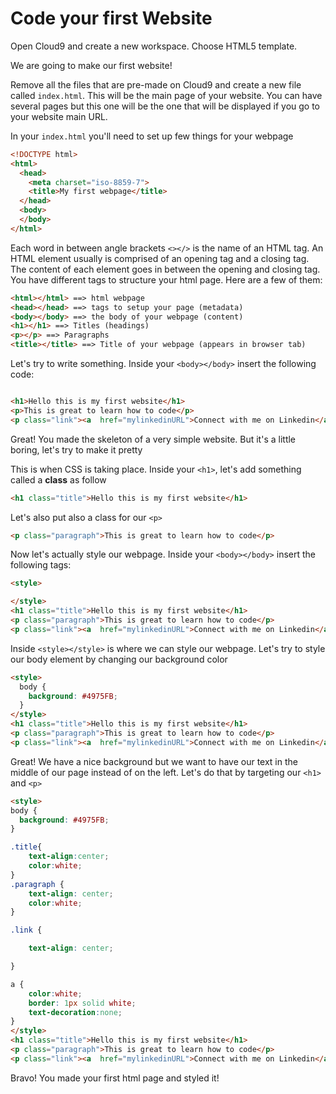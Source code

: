 # Code your first Website

Open Cloud9 and create a new workspace. Choose HTML5 template.

We are going to make our first website!

Remove all the files that are pre-made on Cloud9 and create a new file called `index.html`. This will be the main page of your website. You can have several pages but this one will be the one that will be displayed if you go to your website main URL.

In your `index.html` you'll need to set up few things for your webpage

```html
<!DOCTYPE html>
<html>
  <head>
    <meta charset="iso-8859-7">
    <title>My first webpage</title>
  </head>
  <body>
  </body>
</html>
```

Each word in between angle brackets `<></>` is the name of an HTML tag. An HTML element usually is comprised of an opening tag and a closing tag. The content of each element goes in between the opening and closing tag. You have different tags to structure your html page. Here are a few of them:

```html
<html></html> ==> html webpage
<head></head> ==> tags to setup your page (metadata)
<body></body> ==> the body of your webpage (content)
<h1></h1> ==> Titles (headings)
<p></p> ==> Paragraphs
<title></title> ==> Title of your webpage (appears in browser tab)
```
Let's try to write something. Inside your `<body></body>` insert the following code:

```html

<h1>Hello this is my first website</h1>
<p>This is great to learn how to code</p>
<p class="link"><a  href="mylinkedinURL">Connect with me on Linkedin</a></p>

```

Great! You made the skeleton of a very simple website. But it's a little boring, let's try to make it pretty

This is when CSS is taking place. Inside your `<h1>`, let's add something called a **class** as follow

```html
<h1 class="title">Hello this is my first website</h1>
```

Let's also put also a class for our `<p>`

```html
<p class="paragraph">This is great to learn how to code</p>
```

Now let's actually style our webpage. Inside your `<body></body>` insert the following tags:

```html
<style>

</style>
<h1 class="title">Hello this is my first website</h1>
<p class="paragraph">This is great to learn how to code</p>
<p class="link"><a  href="mylinkedinURL">Connect with me on Linkedin</a></p>

```

Inside `<style></style>` is where we can style our webpage. Let's try to style our body element by changing our background color

```html
<style>
  body {
    background: #4975FB;
  }
</style>
<h1 class="title">Hello this is my first website</h1>
<p class="paragraph">This is great to learn how to code</p>
<p class="link"><a  href="mylinkedinURL">Connect with me on Linkedin</a></p>
```

Great! We have a nice background but we want to have our text in the middle of our page instead of on the left. Let's do that by targeting our `<h1>` and `<p>`

```html
<style>
body {
  background: #4975FB;
}

.title{
    text-align:center;
    color:white;
}
.paragraph {
    text-align: center;
    color:white;
}

.link {

    text-align: center;

}

a {
    color:white;
    border: 1px solid white;
    text-decoration:none;
}
</style>
<h1 class="title">Hello this is my first website</h1>
<p class="paragraph">This is great to learn how to code</p>
<p class="link"><a  href="mylinkedinURL">Connect with me on Linkedin</a></p>
```


Bravo! You made your first html page and styled it!
